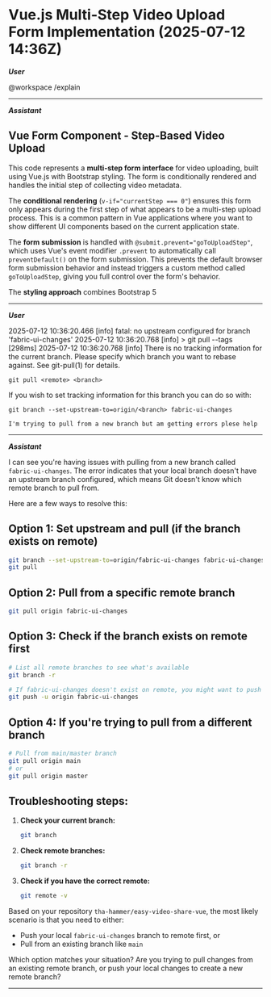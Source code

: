 <!-- Generated by SpecStory -->

# Vue.js Multi-Step Video Upload Form Implementation (2025-07-12 14:36Z)

_**User**_

@workspace /explain 

---

_**Assistant**_

## Vue Form Component - Step-Based Video Upload

This code represents a **multi-step form interface** for video uploading, built using Vue.js with Bootstrap styling. The form is conditionally rendered and handles the initial step of collecting video metadata.

The **conditional rendering** (`v-if="currentStep === 0"`) ensures this form only appears during the first step of what appears to be a multi-step upload process. This is a common pattern in Vue applications where you want to show different UI components based on the current application state.

The **form submission** is handled with `@submit.prevent="goToUploadStep"`, which uses Vue's event modifier `.prevent` to automatically call `preventDefault()` on the form submission. This prevents the default browser form submission behavior and instead triggers a custom method called `goToUploadStep`, giving you full control over the form's behavior.

The **styling approach** combines Bootstrap 5 

---

_**User**_

2025-07-12 10:36:20.466 [info] fatal: no upstream configured for branch 'fabric-ui-changes'
2025-07-12 10:36:20.768 [info] > git pull --tags [298ms]
2025-07-12 10:36:20.768 [info] There is no tracking information for the current branch.
Please specify which branch you want to rebase against.
See git-pull(1) for details.

    git pull <remote> <branch>

If you wish to set tracking information for this branch you can do so with:

    git branch --set-upstream-to=origin/<branch> fabric-ui-changes

    I'm trying to pull from a new branch but am getting errors plese help

---

_**Assistant**_

I can see you're having issues with pulling from a new branch called `fabric-ui-changes`. The error indicates that your local branch doesn't have an upstream branch configured, which means Git doesn't know which remote branch to pull from.

Here are a few ways to resolve this:

## Option 1: Set upstream and pull (if the branch exists on remote)
```bash
git branch --set-upstream-to=origin/fabric-ui-changes fabric-ui-changes
git pull
```

## Option 2: Pull from a specific remote branch
```bash
git pull origin fabric-ui-changes
```

## Option 3: Check if the branch exists on remote first
```bash
# List all remote branches to see what's available
git branch -r

# If fabric-ui-changes doesn't exist on remote, you might want to push it first
git push -u origin fabric-ui-changes
```

## Option 4: If you're trying to pull from a different branch
```bash
# Pull from main/master branch
git pull origin main
# or
git pull origin master
```

## Troubleshooting steps:

1. **Check your current branch:**
   ```bash
   git branch
   ```

2. **Check remote branches:**
   ```bash
   git branch -r
   ```

3. **Check if you have the correct remote:**
   ```bash
   git remote -v
   ```

Based on your repository `tha-hammer/easy-video-share-vue`, the most likely scenario is that you need to either:
- Push your local `fabric-ui-changes` branch to remote first, or
- Pull from an existing branch like `main`

Which option matches your situation? Are you trying to pull changes from an existing remote branch, or push your local changes to create a new remote branch?

---


